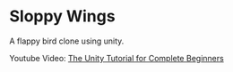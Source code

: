 # Sloppy Wings
A flappy bird clone using unity. 

Youtube Video: [The Unity Tutorial for Complete Beginners](https://www.youtube.com/watch?v=XtQMytORBmM&pp=ygUSdW5pdHkgY3Jhc2ggY291cnNl)